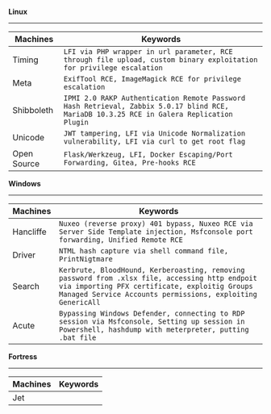 **Linux**

---

| Machines      | Keywords                                 |
| ------------- | -----------------------------------------|
| Timing        | `LFI via PHP wrapper in url parameter, RCE through file upload, custom binary exploitation for privilege escalation`|
| Meta          | `ExifTool RCE, ImageMagick RCE for privilege escalation`                                                            |
| Shibboleth    | `IPMI 2.0 RAKP Authentication Remote Password Hash Retrieval, Zabbix 5.0.17 blind RCE, MariaDB 10.3.25 RCE in Galera Replication Plugin  `|
| Unicode       | `JWT tampering, LFI via Unicode Normalization vulnerability, LFI via curl to get root flag`                         |
| Open Source   | `Flask/Werkzeug, LFI, Docker Escaping/Port Forwarding, Gitea, Pre-hooks RCE`                         |



**Windows**

---

| Machines      | Keywords                                 |
| ------------- | -----------------------------------------|
| Hancliffe     | `Nuxeo (reverse proxy) 401 bypass, Nuxeo RCE via Server Side Template injection, Msfconsole port forwarding, Unified Remote RCE`|         
| Driver        | `NTML hash capture via shell command file, PrintNigtmare`|
| Search        | `Kerbrute, BloodHound, Kerberoasting, removing password from .xlsx file, accessing http endpoit via importing PFX certificate, exploitig Groups Managed Service Accounts permissions, exploiting GenericAll`                             |
| Acute         | `Bypassing Windows Defender, connecting to RDP session via Msfconsole, Setting up session in Powershell, hashdump with meterpreter, putting  .bat file`                      |


**Fortress**

---

| Machines      | Keywords                                 |
| ------------- | -----------------------------------------|
| Jet           |                                          |
